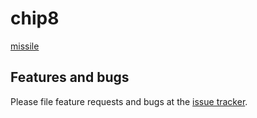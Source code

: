 # chip8

[missile](example.png  "Logo Title Text 1")


## Features and bugs

Please file feature requests and bugs at the [issue tracker][tracker].

[tracker]: http://example.com/issues/replaceme
